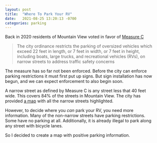 ```yaml
---
layout: post
title:  "Where To Park Your RV"
date:   2021-08-25 13:20:13 -0700
categories: parking
---
```


Back in 2020 residents of Mountain View voted in favor of [Measure C](https://www.mountainview.gov/depts/pw/transport/narrow_streets.asp)

> The city ordinance restricts the parking of oversized vehicles which exceed 22 feet in length, or 7 feet in width, or 7 feet in height, including boats, large trucks, and recreational vehicles (RVs), on narrow streets to address traffic safety concerns

The measure has so far not been enforced. Before the city can enforce parking restrictions it must first put up signs. But sign installation has now begun, and we can expect enforcement to also begin soon.

A narrow street as defined by Measure C is any street less that 40 feet wide. This covers 84% of the streets in Mountain View. The city has provided [a map](https://www.mountainview.gov/civicax/filebank/blobdload.aspx?BlobID=35613) with all the narrow streets highlighted.

However, to decide where you _can_ park your RV, you need more information. Many of the non-narrow streets have parking restrictions. Some have no parking at all. Additionally, it is already illegal to park along any street with bicycle lanes.

So I decided to create a map with positive parking information.
